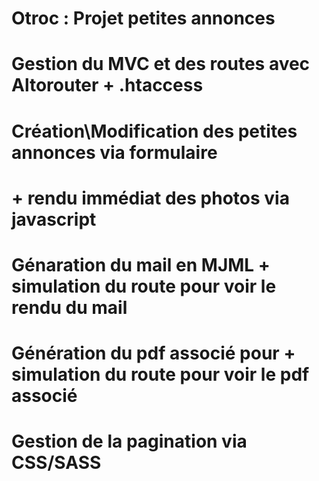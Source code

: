 # Otroc : Projet petites annonces
# Gestion du MVC et des routes avec Altorouter + .htaccess
# Création\Modification des petites annonces via formulaire 
# + rendu immédiat des photos via javascript
# Génaration du mail en MJML + simulation du route pour voir le rendu du mail
# Génération du pdf associé pour + simulation du route pour voir le pdf associé
# Gestion de la pagination  via CSS/SASS
